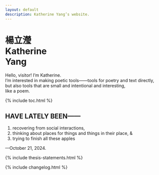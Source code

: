 ```yaml
---
layout: default
description: Katherine Yang’s website.
---
```


<div class="intro">
  <h1 class="name">
    <div lang="zh">楊立瀅</div>
    <div>Katherine<br>Yang</div>
  </h1>
  <div>
    <p>
      Hello, visitor! I’m Katherine.<br>
      I’m interested in making poetic tools——tools for poetry and text directly, but also tools that are small and intentional and interesting,<br>
      like a poem.
    </p>
  </div>
</div>

<div class="section">
  <nav>
    {% include toc.html %}
  </nav>
</div>

<div class="section">
  <div class="section--header">
    <h2>HAVE LATELY BEEN——</h2>
  </div>
  <div class="section--body">
    <ol class="lately">
      <li>recovering from social interactions,</li>
      <li>thinking about places for things and things in their place, &</li>
      <li>trying to finish all these apples</li>
    </ol>
    <p>—<time datetime="2024-10-21">October 21, 2024</time>.</p>
  </div>
</div>

{% include thesis-statements.html %}

{% include changelog.html %}